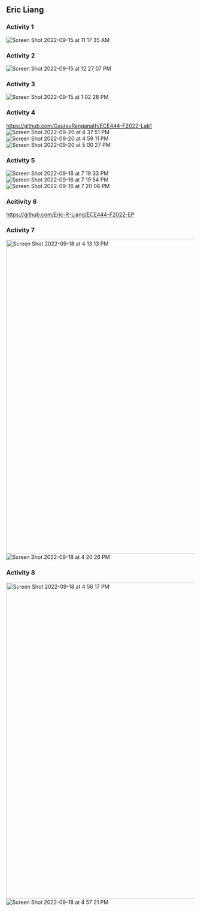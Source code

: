 ## **Eric Liang**<br/>

### **Activity 1**<br/>
![Screen Shot 2022-09-15 at 11 17 35 AM](https://user-images.githubusercontent.com/39924702/190442473-60fa3c7e-6111-4cb9-931e-813575449f30.png)<br/>
### **Activity 2**<br/>
![Screen Shot 2022-09-15 at 12 27 07 PM](https://user-images.githubusercontent.com/39924702/190457869-c774735b-a354-41c2-9eed-ca0e78a5545f.png)<br/>
### **Activity 3**<br/>
![Screen Shot 2022-09-15 at 1 02 28 PM](https://user-images.githubusercontent.com/39924702/190466662-322d85f1-2e4c-45dd-8db7-89436a0a5a88.png)<br/>
### **Activity 4**<br/>
https://github.com/GauravRanganath/ECE444-F2022-Lab1<br/>
![Screen Shot 2022-09-20 at 4 37 51 PM](https://user-images.githubusercontent.com/39924702/191359812-517f925a-51b5-4a5c-a66a-b82728587f84.png)<br/>
![Screen Shot 2022-09-20 at 4 59 11 PM](https://user-images.githubusercontent.com/39924702/191363425-2033168b-5b8e-4165-9de3-01577b4f4edb.png)<br/>
![Screen Shot 2022-09-20 at 5 00 27 PM](https://user-images.githubusercontent.com/39924702/191363605-46c81c16-6206-45bf-a414-f063cdbf9bb3.png)<br/>

### **Activity 5**<br/>
![Screen Shot 2022-09-16 at 7 19 33 PM](https://user-images.githubusercontent.com/39924702/190830050-de361e4b-cbcc-43c5-a4b2-a220d2b1f921.png)<br/>
![Screen Shot 2022-09-16 at 7 19 54 PM](https://user-images.githubusercontent.com/39924702/190830055-71a0c430-8ccc-474b-8ea4-6fdf90fe2d5e.png)<br/>
![Screen Shot 2022-09-16 at 7 20 06 PM](https://user-images.githubusercontent.com/39924702/190830067-864e9363-b2c2-47da-811d-7afa0ffced52.png)<br/>
### **Acitivity 6**<br/>
https://github.com/Eric-R-Liang/ECE444-F2022-EP<br/>
### **Activity 7**<br/>
<img width="839" alt="Screen Shot 2022-09-18 at 4 13 13 PM" src="https://user-images.githubusercontent.com/39924702/190926767-907f5b43-8731-4e6f-9eba-7f8887b5cb44.png"><br/>
![Screen Shot 2022-09-18 at 4 20 26 PM](https://user-images.githubusercontent.com/39924702/190926773-e7d1a93f-2569-4a39-ae72-b1967981808f.png)<br/>
### **Activity 8**<br/>
<img width="845" alt="Screen Shot 2022-09-18 at 4 56 17 PM" src="https://user-images.githubusercontent.com/39924702/190927846-96e6a291-b8b2-43a4-94f5-2cb6464a8efa.png"><br/>
![Screen Shot 2022-09-18 at 4 57 21 PM](https://user-images.githubusercontent.com/39924702/190927855-c8ba36cd-50d1-4be8-8263-b64872a9ff76.png)



